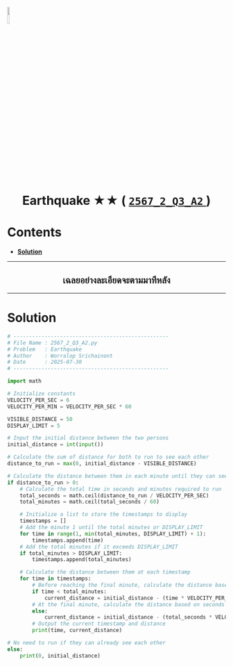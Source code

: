 <p align="left">
  <a href="../../README.md">
    <img src="../../../../Z99-OTHERS/00-common/00-back.png" style="width:10%">
  </a>
</p>

<div align="center">
  <h1>
    Earthquake ★★ (
      <a href="https://drive.google.com/file/d/13OMN41ZzzXgnYZwzrfwgXP-PRR_fNqel/view?usp=sharing">
        <code>2567_2_Q3_A2</code>
      </a>
    )
  </h1>
</div>

# Contents

-   [**Solution**](#solution)

---

<div align="center">
  <h2>เฉลยอย่างละเอียดจะตามมาทีหลัง</h2>
</div>

---

# Solution

```python
# --------------------------------------------------
# File Name : 2567_2_Q3_A2.py
# Problem   : Earthquake
# Author    : Worralop Srichainont
# Date      : 2025-07-30
# --------------------------------------------------

import math

# Initialize constants
VELOCITY_PER_SEC = 6
VELOCITY_PER_MIN = VELOCITY_PER_SEC * 60

VISIBLE_DISTANCE = 50
DISPLAY_LIMIT = 5

# Input the initial distance between the two persons
initial_distance = int(input())

# Calculate the sum of distance for both to run to see each other
distance_to_run = max(0, initial_distance - VISIBLE_DISTANCE)

# Calculate the distance between them in each minute until they can see each other
if distance_to_run > 0:
    # Calculate the total time in seconds and minutes required to run
    total_seconds = math.ceil(distance_to_run / VELOCITY_PER_SEC)
    total_minutes = math.ceil(total_seconds / 60)

    # Initialize a list to store the timestamps to display
    timestamps = []
    # Add the minute 1 until the total minutes or DISPLAY_LIMIT
    for time in range(1, min(total_minutes, DISPLAY_LIMIT) + 1):
        timestamps.append(time)
    # Add the total minutes if it exceeds DISPLAY_LIMIT
    if total_minutes > DISPLAY_LIMIT:
        timestamps.append(total_minutes)

    # Calculate the distance between them at each timestamp
    for time in timestamps:
        # Before reaching the final minute, calculate the distance based on minutes
        if time < total_minutes:
            current_distance = initial_distance - (time * VELOCITY_PER_MIN)
        # At the final minute, calculate the distance based on seconds
        else:
            current_distance = initial_distance - (total_seconds * VELOCITY_PER_SEC)
        # Output the current timestamp and distance
        print(time, current_distance)

# No need to run if they can already see each other
else:
    print(0, initial_distance)
```
